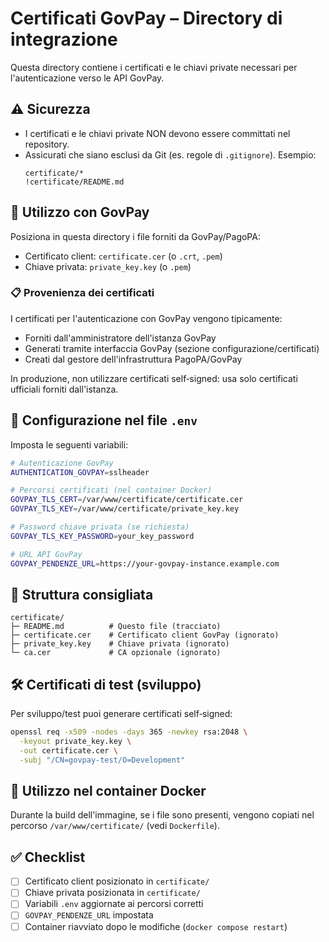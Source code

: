 # Certificati GovPay – Directory di integrazione

Questa directory contiene i certificati e le chiavi private necessari per l'autenticazione verso le API GovPay.

## ⚠️ Sicurezza

- I certificati e le chiavi private NON devono essere committati nel repository.
- Assicurati che siano esclusi da Git (es. regole di `.gitignore`). Esempio:
  ```gitignore
  certificate/*
  !certificate/README.md
  ```

## 🔑 Utilizzo con GovPay

Posiziona in questa directory i file forniti da GovPay/PagoPA:

- Certificato client: `certificate.cer` (o `.crt`, `.pem`)
- Chiave privata: `private_key.key` (o `.pem`)

### 📋 Provenienza dei certificati

I certificati per l'autenticazione con GovPay vengono tipicamente:

- Forniti dall'amministratore dell'istanza GovPay
- Generati tramite interfaccia GovPay (sezione configurazione/certificati)
- Creati dal gestore dell'infrastruttura PagoPA/GovPay

In produzione, non utilizzare certificati self‑signed: usa solo certificati ufficiali forniti dall'istanza.

## 🔧 Configurazione nel file `.env`

Imposta le seguenti variabili:

```bash
# Autenticazione GovPay
AUTHENTICATION_GOVPAY=sslheader

# Percorsi certificati (nel container Docker)
GOVPAY_TLS_CERT=/var/www/certificate/certificate.cer
GOVPAY_TLS_KEY=/var/www/certificate/private_key.key

# Password chiave privata (se richiesta)
GOVPAY_TLS_KEY_PASSWORD=your_key_password

# URL API GovPay
GOVPAY_PENDENZE_URL=https://your-govpay-instance.example.com
```

## 📁 Struttura consigliata

```
certificate/
├─ README.md          # Questo file (tracciato)
├─ certificate.cer    # Certificato client GovPay (ignorato)
├─ private_key.key    # Chiave privata (ignorato)
└─ ca.cer             # CA opzionale (ignorato)
```

## 🛠️ Certificati di test (sviluppo)

Per sviluppo/test puoi generare certificati self‑signed:

```bash
openssl req -x509 -nodes -days 365 -newkey rsa:2048 \
  -keyout private_key.key \
  -out certificate.cer \
  -subj "/CN=govpay-test/O=Development"
```

## 🔄 Utilizzo nel container Docker

Durante la build dell'immagine, se i file sono presenti, vengono copiati nel percorso `/var/www/certificate/` (vedi `Dockerfile`).

## ✅ Checklist

- [ ] Certificato client posizionato in `certificate/`
- [ ] Chiave privata posizionata in `certificate/`
- [ ] Variabili `.env` aggiornate ai percorsi corretti
- [ ] `GOVPAY_PENDENZE_URL` impostata
- [ ] Container riavviato dopo le modifiche (`docker compose restart`)
